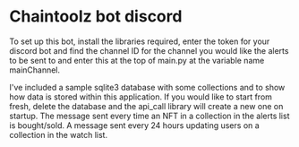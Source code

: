 # Chaintoolz bot discord



To set up this bot, install the libraries required, enter the token for your discord bot and find the channel ID for the channel you would like the alerts to be sent to and enter this at the top of main.py at the variable name mainChannel.

I've included a sample sqlite3 database with some collections and to show how data is stored within this application. If you would like to start from fresh, delete the database and the api_call library will create a new one on startup.
The message sent every time an NFT in a collection in the alerts list is bought/sold.
A message sent every 24 hours updating users on a collection in the watch list.






